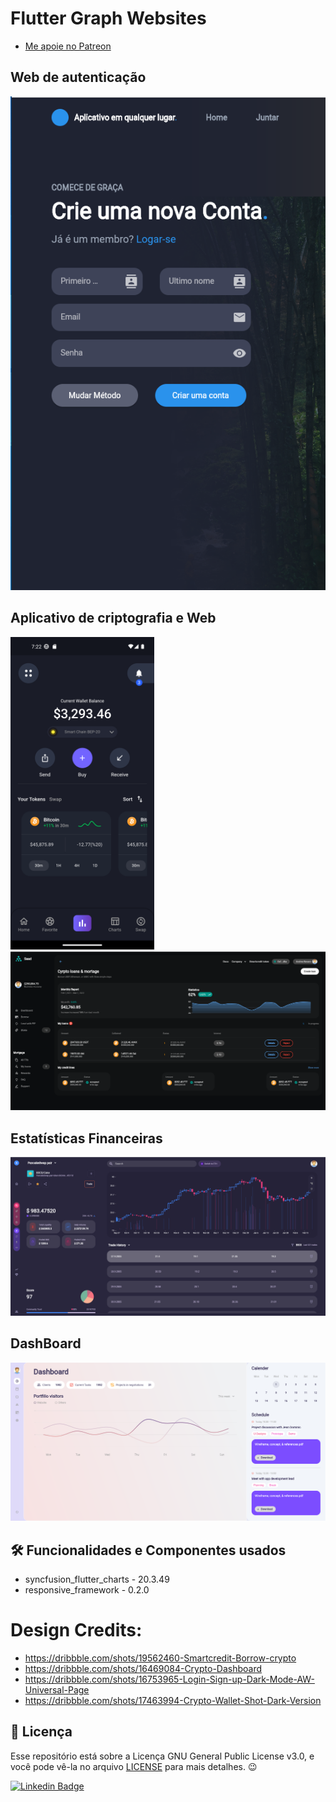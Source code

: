 # Flutter Graph Websites

- [Me apoie no Patreon](https://patreon.com/carlosalbertopinto?fan_landing=true)


## Web de autenticação
 
<img src="demos/auth_web.png" />

## Aplicativo de criptografia e Web
 
<img src="demos/crypto_app.png" height="500" />

<img src="demos/pancake_stats_web.png" />

## Estatísticas Financeiras

<img src="demos/estatisticas.png" />

## DashBoard

<img src="demos/dashboard_web.png" />

<h2>🛠️ Funcionalidades e Componentes usados</h2>

-  syncfusion_flutter_charts - 20.3.49
-  responsive_framework - 0.2.0



# Design Credits:
- https://dribbble.com/shots/19562460-Smartcredit-Borrow-crypto
- https://dribbble.com/shots/16469084-Crypto-Dashboard
- https://dribbble.com/shots/16753965-Login-Sign-up-Dark-Mode-AW-Universal-Page
- https://dribbble.com/shots/17463994-Crypto-Wallet-Shot-Dark-Version

 
<h2>📝 Licença</h2>

<p>
   Esse repositório está sobre a Licença GNU General Public License v3.0, e você pode vê-la no arquivo <a href="https://github.com/caneto/calculator-app/blob/main/LICENSE">LICENSE</a> para mais detalhes. 😉
</p>



[![Linkedin Badge](https://img.shields.io/badge/-Carlos%20Alberto-292929?style=flat-square&logo=Linkedin&logoColor=white&link=https://www.linkedin.com/in/canetorj/)](https://www.linkedin.com/in/canetorj/)
